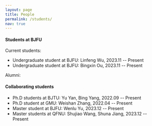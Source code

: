 ```yaml
---
layout: page
title: People
permalink: /students/
nav: true
---
```


#### Students at BJFU

Current students:
- Undergraduate student at BJFU: Linfeng Wu, 2023.11 -- Present
- Undergraduate student at BJFU: Bingxin Ou, 2023.11 -- Present

<!-- 
- 2023.05 -- present, [Hao Chen](https://scholar.google.com/citations?hl=en&user=tktqkhwAAAAJ&view_op=list_works&sortby=pubdate), PhD @ Carniege Mellon University.
- 2023.03 -- present, Kaijie Zhu, Master @ Institute of Automation, CAS.
-->

Alumni:

<!-- 
- 2023.03 -- 2023.04, Lu Tan, Master @ Tsinghua University.
- 2022.10 -- 2023.03, [Xixu Hu](https://xixuhu.github.io/), Ph.D @ City University of Hong Kong.
- 2022.07 -- 2023.03, [Runkai Zheng](https://scholar.google.com/citations?user=52haRQ0AAAAJ&hl=en), Master @ Chinese University of Hong Kong (Shenzhen).
- 2021.11 -- 2022.10, [Yidong Wang](https://qianlanwyd.github.io/), Master @ Tokyo Institute of Technology. Now: starts his Ph.D in PKU. 
  - Topics: semi-supervised learning, long-tail learning.
  - Publications during internship: NeurIPS'22, ACML'22, COLING'22
- 2021.06 -- 2021.11, [Wang Lu](https://scholar.google.com.hk/citations?user=r0C8zaMAAAAJ&hl=zh-CN), Ph.D @ ICT, Chinese Academy of Sciences. Now: continue his Ph.D in ICT.
  - Topics: domain generalization, federated learning, transfer learning.
  - Publications during internship: TKDE'22, TMLR'22, Ubicomp'22, IEEE TBD'22, ICASSP'22, IJCAI'22 workshop.
- 2020.12 -- 2021.05, [Wenxin Hou](https://houwx.net), Master @ Tokyo Institute of Technology. Now: SDE at Microsoft.
  - Topics: speech recognition, semi-supervised learning.
  - Publications during internship: NeurIPS'21, TASLP'22, Interspeech'21.
- 2020.10 -- 2020.11, Danni Li, Bachelor @ City University of Hong Kong. Now: Amazon.
- 2020.05 -- 2020.09, Yuntao Du, Ph.D @ Nanjing University. Now: continue his Ph.D in NJU.
  - Topics: domain adaptation, time series analysis.
  - Publications during internship: CIKM'21.
- 2019.10 -- 2020.01, Weixin Lu, Bachelor @ Peking University. Now: Master @ New York University.
-->

#### Collaborating students
- Ph.D students at BJTU: Yu Yan, Bing Yang, 2022.09 -- Present
- Ph.D student at GMU: Weishan Zhang, 2022.04 -- Present
- Master student at BJFU: Wenlu Yu, 2023.12 -- Present
- Master students at QFNU: Shujiao Wang, Shuna Jiang, 2023.12 -- Present

  
<!-- 
- Ph.D students at ICT, CAS: Xin Qin, Wang Lu, Yuxin Zhang.
- Master student at Tsinghua University: Lu Tan.
- Ph.D student at Institute of Acoustics, CAS: Han Zhu.
- Ph.D student at Carnegie Mellon University: Hao Chen.
- Master/Ph.D students at Institute of Automation, CAS: YiFan Zhang, Kaijie Zhu.
- Ph.D student at University of Tokyo: Yivan Zhang.
-->
